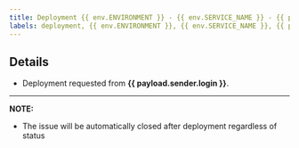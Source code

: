```yaml
---
title: Deployment {{ env.ENVIRONMENT }} - {{ env.SERVICE_NAME }} - {{ payload.sender.login }}
labels: deployment, {{ env.ENVIRONMENT }}, {{ env.SERVICE_NAME }}, {{ payload.sender.login }}
---
```


## Details

- Deployment requested from **{{ payload.sender.login }}**.

---

**NOTE:** 
- The issue will be automatically closed after deployment regardless of status
